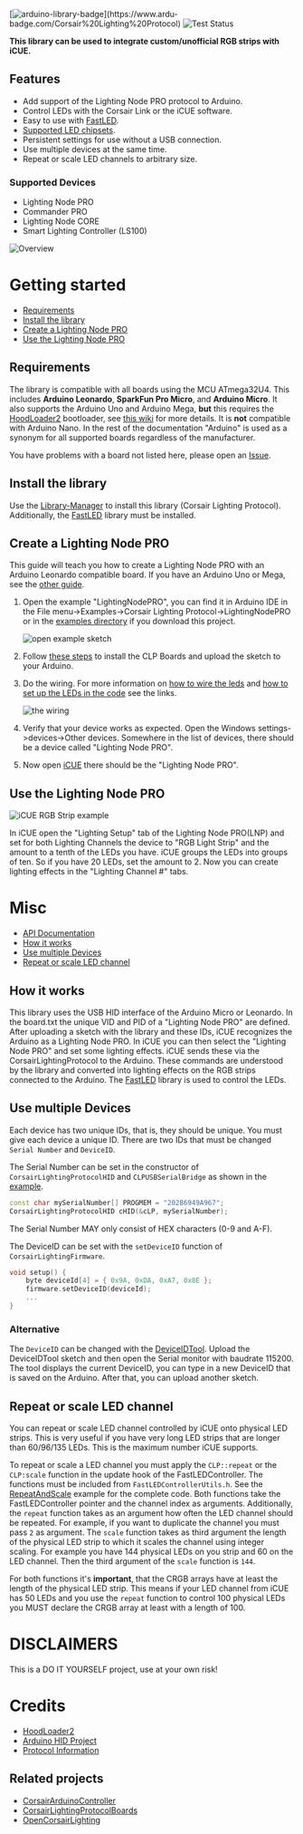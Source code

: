 [![arduino-library-badge](https://www.ardu-badge.com/badge/Corsair%20Lighting%20Protocol.svg?)](https://www.ardu-badge.com/Corsair%20Lighting%20Protocol)
![Test Status](https://github.com/Legion2/CorsairLightingProtocol/workflows/Test/badge.svg)

**This library can be used to integrate custom/unofficial RGB strips with iCUE.**

## Features
* Add support of the Lighting Node PRO protocol to Arduino.
* Control LEDs with the Corsair Link or the iCUE software.
* Easy to use with [FastLED](http://fastled.io/).
* [Supported LED chipsets](https://github.com/FastLED/FastLED/wiki/Overview#chipsets).
* Persistent settings for use without a USB connection.
* Use multiple devices at the same time.
* Repeat or scale LED channels to arbitrary size.

### Supported Devices
* Lighting Node PRO
* Commander PRO
* Lighting Node CORE
* Smart Lighting Controller (LS100)

![Overview](docs/Overview.png)

# Getting started

- [Requirements](#requirements)
- [Install the library](#install-the-library)
- [Create a Lighting Node PRO](#create-a-lighting-node-pro)
- [Use the Lighting Node PRO](#use-the-lighting-node-pro)

## Requirements
The library is compatible with all boards using the MCU ATmega32U4.
This includes **Arduino Leonardo**, **SparkFun Pro Micro**, and **Arduino Micro**.
It also supports the Arduino Uno and Arduino Mega, **but** this requires the [HoodLoader2](https://github.com/NicoHood/HoodLoader2) bootloader, see [this wiki](https://github.com/Legion2/CorsairLightingProtocol/wiki/How-to-use-on-Arduino-Uno-and-Arduino-Mega) for more details.
It is **not** compatible with Arduino Nano.
In the rest of the documentation "Arduino" is used as a synonym for all supported boards regardless of the manufacturer.

You have problems with a board not listed here, please open an [Issue](https://github.com/Legion2/CorsairLightingProtocol/issues).

## Install the library
Use the [Library-Manager](https://www.ardu-badge.com/Corsair%20Lighting%20Protocol/ide) to install this library (Corsair Lighting Protocol).
Additionally, the [FastLED](http://fastled.io/) library must be installed.

## Create a Lighting Node PRO
This guide will teach you how to create a Lighting Node PRO with an Arduino Leonardo compatible board.
If you have an Arduino Uno or Mega, see the [other guide](https://github.com/Legion2/CorsairLightingProtocol/wiki/How-to-use-on-Arduino-Uno-and-Arduino-Mega).

1. Open the example "LightingNodePRO", you can find it in Arduino IDE in the File menu->Examples->Corsair Lighting Protocol->LightingNodePRO or in the [examples directory](examples) if you download this project.

   ![open example sketch](docs/open-example.png)
1. Follow [these steps](https://github.com/Legion2/CorsairLightingProtocolBoards#how-to-use-these-boards-in-arduino) to install the CLP Boards and upload the sketch to your Arduino.
1. Do the wiring.
   For more information on [how to wire the leds](https://github.com/FastLED/FastLED/wiki/Wiring-leds) and [how to set up the LEDs in the code](https://github.com/FastLED/FastLED/wiki/Basic-usage#setting-up-the-leds) see the links.
   
   ![the wiring](docs/board-wiring.jpg)
1. Verify that your device works as expected.
   Open the Windows settings->devices->Other devices.
   Somewhere in the list of devices, there should be a device called "Lighting Node PRO".
1. Now open [iCUE](https://www.corsair.com/icue) there should be the "Lighting Node PRO".

## Use the Lighting Node PRO

![iCUE RGB Strip example](docs/iCUE.jpg)

In iCUE open the "Lighting Setup" tab of the Lighting Node PRO(LNP) and set for both Lighting Channels the device to "RGB Light Strip" and the amount to a tenth of the LEDs you have.
iCUE groups the LEDs into groups of ten.
So if you have 20 LEDs, set the amount to 2.
Now you can create lighting effects in the "Lighting Channel #" tabs.

# Misc

- [API Documentation](https://legion2.github.io/CorsairLightingProtocol/)
- [How it works](#how-it-works)
- [Use multiple Devices](#use-multiple-devices)
- [Repeat or scale LED channel](#repeat-or-scale-led-channel)

## How it works
This library uses the USB HID interface of the Arduino Micro or Leonardo.
In the board.txt the unique VID and PID of a "Lighting Node PRO" are defined.
After uploading a sketch with the library and these IDs, iCUE recognizes the Arduino as a Lighting Node PRO.
In iCUE you can then select the "Lighting Node PRO" and set some lighting effects.
iCUE sends these via the CorsairLightingProtocol to the Arduino.
These commands are understood by the library and converted into lighting effects on the RGB strips connected to the Arduino.
The [FastLED](http://fastled.io/) library is used to control the LEDs.

## Use multiple Devices
Each device has two unique IDs, that is, they should be unique.
You must give each device a unique ID.
There are two IDs that must be changed `Serial Number` and `DeviceID`.

The Serial Number can be set in the constructor of `CorsairLightingProtocolHID` and `CLPUSBSerialBridge` as shown in the [example](examples/AdditionalFeatures/AdditionalFeatures.ino).
```C++
const char mySerialNumber[] PROGMEM = "202B6949A967";
CorsairLightingProtocolHID cHID(&cLP, mySerialNumber);
```
The Serial Number MAY only consist of HEX characters (0-9 and A-F).

The DeviceID can be set with the `setDeviceID` function of `CorsairLightingFirmware`.
```C++
void setup() {
    byte deviceId[4] = { 0x9A, 0xDA, 0xA7, 0x8E };
    firmware.setDeviceID(deviceId);
    ...
}
```

### Alternative
The `DeviceID` can be changed with the [DeviceIDTool](examples/DeviceIDTool/DeviceIDTool.ino).
Upload the DeviceIDTool sketch and then open the Serial monitor with baudrate 115200.
The tool displays the current DeviceID, you can type in a new DeviceID that is saved on the Arduino.
After that, you can upload another sketch.

## Repeat or scale LED channel
You can repeat or scale LED channel controlled by iCUE onto physical LED strips.
This is very useful if you have very long LED strips that are longer than 60/96/135 LEDs.
This is the maximum number iCUE supports.

To repeat or scale a LED channel you must apply the `CLP::repeat` or the `CLP:scale` function in the update hook of the FastLEDController.
The functions must be included from `FastLEDControllerUtils.h`.
See the [RepeatAndScale](examples/RepeatAndScale/RepeatAndScale.ino) example for the complete code.
Both functions take the FastLEDController pointer and the channel index as arguments.
Additionally, the `repeat` function takes as an argument how often the LED channel should be repeated.
For example, if you want to duplicate the channel you must pass `2` as argument.
The `scale` function takes as third argument the length of the physical LED strip to which it scales the channel using integer scaling.
For example you have 144 physical LEDs on you strip and 60 on the LED channel.
Then the third argument of the `scale` function is `144`.

For both functions it's **important**, that the CRGB arrays have at least the length of the physical LED strip.
This means if your LED channel from iCUE has 50 LEDs and you use the `repeat` function to control 100 physical LEDs you MUST declare the CRGB array at least with a length of 100.

# DISCLAIMERS
This is a DO IT YOURSELF project, use at your own risk!

# Credits
- [HoodLoader2](https://github.com/NicoHood/HoodLoader2)
- [Arduino HID Project](https://github.com/NicoHood/HID)
- [Protocol Information](https://github.com/audiohacked/OpenCorsairLink/issues/70)

## Related projects
- [CorsairArduinoController](https://github.com/TylerSeiford/CorsairArduinoController)
- [CorsairLightingProtocolBoards](https://github.com/Legion2/CorsairLightingProtocolBoards)
- [OpenCorsairLighting](https://github.com/McHauge/OpenCorsairLighting)
